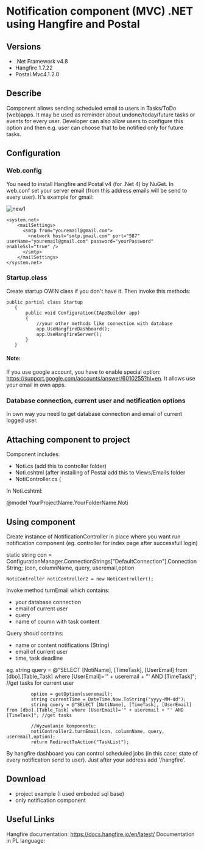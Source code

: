# Notification component (MVC) .NET using Hangfire and Postal

## Versions
 - .Net Framework v4.8
 - Hangfire 1.7.22
 - Postal.Mvc4.1.2.0

## Describe

 Component allows sending scheduled email to users in Tasks/ToDo (web)apps.
It may be used as reminder about undone/today/future tasks or events for every user. Developer can also allow users to configure this option and then e.g. user can 
choose that to be notified only for future tasks. 

## Configuration
### Web.config
 You need to install Hangfire and Postal v4 (for .Net 4) by NuGet. In web.conf set your server email (from this address emails will be send to every user). It's example for gmail:
 
 ![new1](https://user-images.githubusercontent.com/67658221/127113257-62e10bc1-d4cb-4fad-803e-66ff3499e944.PNG)

```
<system.net> 
    <mailSettings>
      <smtp from="youremail@gmail.com">
        <network host="smtp.gmail.com" port="587" userName="youremail@gmail.com" password="yourPassword" enableSsl="true" />
      </smtp>
    </mailSettings>
</system.net>
```

### Startup.class
 Create startup OWIN class if you don't have it. Then invoke this methods:
 
  ```
 public partial class Startup
     {
         public void Configuration(IAppBuilder app)
         {
             //your other methods like connection with database
             app.UseHangfireDashboard();
             app.UseHangfireServer();            
         }
     }
```
 
#### Note: 
 If you use google account, you have to enable special option: https://support.google.com/accounts/answer/6010255?hl=en. It allows use your email in own apps. 
  
### Database connection, current user and notification options
  In own way you need to get database connection and email of current logged user.  

## Attaching component to project

 Component includes:
 - Noti.cs (add this to controller folder)
 - Noti.cshtml (after installing of Postal add this to Views/Emails folder
 - NotiController.cs (
 
 
 
 In Noti.cshtml:

 @model YourProjectName.YourFolderName.Noti

## Using component

 Create instance of NotificationController in place where you want run notification component (eg. controller for index page after successfull login)
 
 static string con = ConfigurationManager.ConnectionStrings["DefaultConnection"].ConnectionString;
 (con, columnName, query, useremail,option
 
 
   ```
  NotiController notiController2 = new NotiController();
   ```
   
   Invoke method turnEmail which contains:
   - your database connection
   - email of current user
   - query 
   - name of coumn with task content
   
 Query shoud contains:
  - name or content notifications (String)
  - email of current user
  - time, task deadline
 
 eg. string query = @"SELECT [NotiName], [TimeTask], [UserEmail] from [dbo].[Table_Task] where [UserEmail]='" + useremail + "' AND [TimeTask]"; //get tasks for current user

   ```
            option = getOption(useremail); 
            string currentTime = DateTime.Now.ToString("yyyy-MM-dd");
            string query = @"SELECT [NotiName], [TimeTask], [UserEmail] from [dbo].[Table_Task] where [UserEmail]='" + useremail + "' AND [TimeTask]"; //get tasks

            //Wyzwalanie komponentu:             
            notiController2.turnEmail(con, columnName, query, useremail,option);
            return RedirectToAction("TaskList");
   ```

By hangfire dashboard you can control scheduled jobs (in this case: state of every notification send to user). Just after your address add '/hangfire'.

## Download
- project example (I used embeded sql base)
- only notification component

## Useful Links
Hangfire documentation: https://docs.hangfire.io/en/latest/
Documentation in PL language: 
